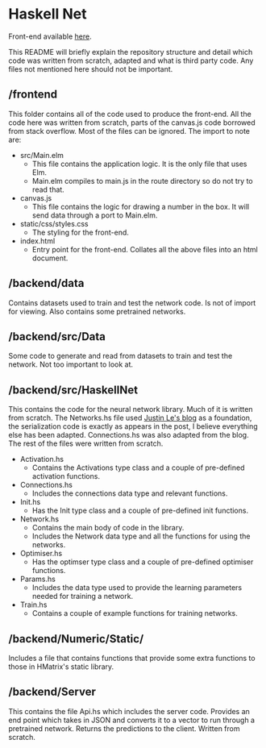 # Haskell Net

Front-end available [here](https://kennedymj97.github.io/haskell-net/frontend/index.html).

This README will briefly explain the repository structure and detail which code was written from scratch, adapted and what is third party code. Any files not mentioned here should not be important.

## /frontend

This folder contains all of the code used to produce the front-end. All the code here was written from scratch, parts of the canvas.js code borrowed from stack overflow. Most of the files can be ignored. The import to note are:

* src/Main.elm
    - This file contains the application logic. It is the only file that uses Elm.
    - Main.elm compiles to main.js in the route directory so do not try to read that.
* canvas.js
    - This file contains the logic for drawing a number in the box. It will send data through a port to Main.elm.
* static/css/styles.css
    - The styling for the front-end.
* index.html
    - Entry point for the front-end. Collates all the above files into an html document.

## /backend/data

Contains datasets used to train and test the network code. Is not of import for viewing. Also contains some pretrained networks.

## /backend/src/Data

Some code to generate and read from datasets to train and test the network. Not too important to look at.

## /backend/src/HaskellNet

This contains the code for the neural network library. Much of it is written from scratch. The Networks.hs file used [Justin Le's blog](https://blog.jle.im/entry/practical-dependent-types-in-haskell-1.html) as a foundation, the serialization code is exactly as appears in the post, I believe everything else has been adapted. Connections.hs was also adapted from the blog. The rest of the files were written from scratch.

* Activation.hs
    - Contains the Activations type class and a couple of pre-defined activation functions.
* Connections.hs
    - Includes the connections data type and relevant functions.
* Init.hs
    - Has the Init type class and a couple of pre-defined init functions.
* Network.hs
    - Contains the main body of code in the library.
    - Includes the Network data type and all the functions for using the networks.
* Optimiser.hs
    - Has the optimser type class and a couple of pre-defined optimiser functions.
* Params.hs
    - Includes the data type used to provide the learning parameters needed for training a network.
* Train.hs
    - Contains a couple of example functions for training networks.

## /backend/Numeric/Static/

Includes a file that contains functions that provide some extra functions to those in HMatrix's static library.

## /backend/Server

This contains the file Api.hs which includes the server code. Provides an end point which takes in JSON and converts it to a vector to run through a pretrained network. Returns the predictions to the client. Written from scratch.